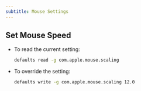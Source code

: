 ```yaml
---
subtitle: Mouse Settings
---
```


## Set Mouse Speed

- To read the current setting:

  ```sh
  defaults read -g com.apple.mouse.scaling
  ```

- To override the setting:

  ```sh
  defaults write -g com.apple.mouse.scaling 12.0
  ```
